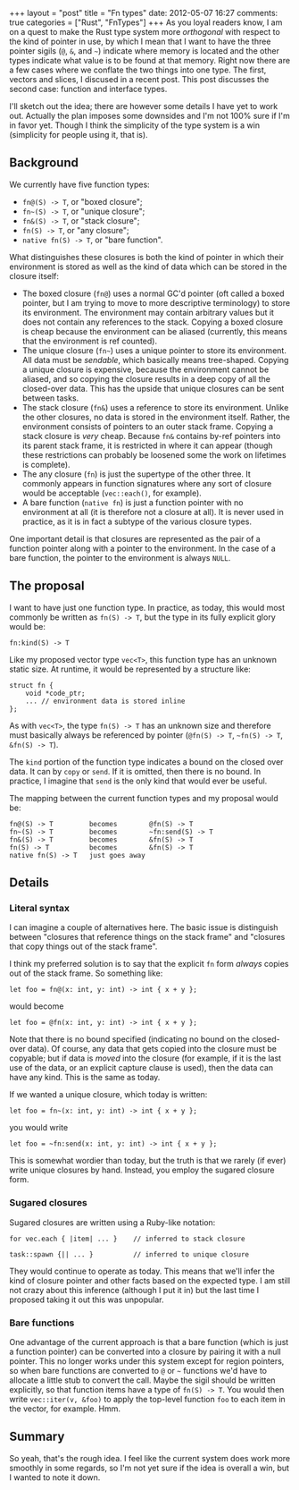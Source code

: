 +++
layout = "post"
title = "Fn types"
date: 2012-05-07 16:27
comments: true
categories = ["Rust", "FnTypes"]
+++
As you loyal readers know, I am on a quest to make the Rust type
system more *orthogonal* with respect to the kind of pointer in use,
by which I mean that I want to have the three pointer sigils (`@`,
`&`, and `~`) indicate where memory is located and the other types
indicate what value is to be found at that memory.  Right now there
are a few cases where we conflate the two things into one type.  The
first, vectors and slices, I discused in a recent post.  This post
discusses the second case: function and interface types.

I'll sketch out the idea; there are however some details I have yet to
work out.  Actually the plan imposes some downsides and I'm not 100%
sure if I'm in favor yet.  Though I think the simplicity of the type
system is a win (simplicity for people using it, that is).

## Background

We currently have five function types:

- `fn@(S) -> T`, or "boxed closure";
- `fn~(S) -> T`, or "unique closure";
- `fn&(S) -> T`, or "stack closure";
- `fn(S) -> T`, or "any closure";
- `native fn(S) -> T`, or "bare function".

What distinguishes these closures is both the kind of pointer in which
their environment is stored as well as the kind of data which can be
stored in the closure itself:

- The boxed closure (`fn@`) uses a normal GC'd pointer (oft called a
  boxed pointer, but I am trying to move to more descriptive
  terminology) to store its environment. The environment may contain
  arbitrary values but it does not contain any references to the
  stack.  Copying a boxed closure is cheap because the environment can
  be aliased (currently, this means that the environment is ref
  counted).
- The unique closure (`fn~`) uses a unique pointer to store its
  environment.  All data must be *sendable*, which basically means
  tree-shaped.  Copying a unique closure is expensive, because the
  environment cannot be aliased, and so copying the closure results in
  a deep copy of all the closed-over data.  This has the upside that
  unique closures can be sent between tasks.
- The stack closure (`fn&`) uses a reference to store its environment.
  Unlike the other closures, no data is stored in the environment
  itself.  Rather, the environment consists of pointers to an outer
  stack frame.  Copying a stack closure is *very* cheap.  Because
  `fn&` contains by-ref pointers into its parent stack frame, it is
  restricted in where it can appear (though these restrictions can
  probably be loosened some the work on lifetimes is complete).
- The any closure (`fn`) is just the supertype of the other three.  It
  commonly appears in function signatures where any sort of closure
  would be acceptable (`vec::each()`, for example).
- A bare function (`native fn`) is just a function pointer with no
  environment at all (it is therefore not a closure at all).  It is
  never used in practice, as it is in fact a subtype of the various
  closure types.
  
One important detail is that closures are represented as the pair of a
function pointer along with a pointer to the environment.  In the case
of a bare function, the pointer to the environment is always `NULL`.

## The proposal

I want to have just one function type.  In practice, as today, this
would most commonly be written as `fn(S) -> T`, but the type in its
fully explicit glory would be:

    fn:kind(S) -> T

Like my proposed vector type `vec<T>`, this function type has an
unknown static size.  At runtime, it would be represented by a
structure like:

    struct fn {
        void *code_ptr;
        ... // environment data is stored inline
    };

As with `vec<T>`, the type `fn(S) -> T` has an unknown size and
therefore must basically always be referenced by pointer (`@fn(S) ->
T`, `~fn(S) -> T`, `&fn(S) -> T`).

The `kind` portion of the function type indicates a bound on the
closed over data.  It can by `copy` or `send`.  If it is omitted, then
there is no bound.  In practice, I imagine that `send` is the only
kind that would ever be useful.

The mapping between the current function types and my proposal would be:

    fn@(S) -> T         becomes        @fn(S) -> T
    fn~(S) -> T         becomes        ~fn:send(S) -> T
    fn&(S) -> T         becomes        &fn(S) -> T
    fn(S) -> T          becomes        &fn(S) -> T
    native fn(S) -> T   just goes away
    
## Details
    
### Literal syntax

I can imagine a couple of alternatives here.  The basic issue is
distinguish between "closures that reference things on the stack
frame" and "closures that copy things out of the stack frame".

I think my preferred solution is to say that the explicit `fn` form
*always* copies out of the stack frame.  So something like:

    let foo = fn@(x: int, y: int) -> int { x + y };

would become
    
    let foo = @fn(x: int, y: int) -> int { x + y };

Note that there is no bound specified (indicating no bound on the
closed-over data).  Of course, any data that gets copied into the
closure must be copyable; but if data is *moved* into the closure (for
example, if it is the last use of the data, or an explicit capture
clause is used), then the data can have any kind.  This is the same as
today.

If we wanted a unique closure, which today is written:

    let foo = fn~(x: int, y: int) -> int { x + y };
    
you would write    

    let foo = ~fn:send(x: int, y: int) -> int { x + y };
    
This is somewhat wordier than today, but the truth is that we rarely
(if ever) write unique closures by hand.  Instead, you employ the
sugared closure form.

### Sugared closures

Sugared closures are written using a Ruby-like notation:

    for vec.each { |item| ... }    // inferred to stack closure
    
    task::spawn {|| ... }          // inferred to unique closure

They would continue to operate as today.  This means that we'll infer
the kind of closure pointer and other facts based on the expected
type.  I am still not crazy about this inference (although I put it
in) but the last time I proposed taking it out this was unpopular.
    
### Bare functions

One advantage of the current approach is that a bare function (which
is just a function pointer) can be converted into a closure by pairing
it with a null pointer.  This no longer works under this system except
for region pointers, so when bare functions are converted to `@` or
`~` functions we'd have to allocate a little stub to convert the call.
Maybe the sigil should be written explicitly, so that function items
have a type of `fn(S) -> T`.  You would then write `vec::iter(v,
&foo)` to apply the top-level function `foo` to each item in the
vector, for example.  Hmm.

## Summary

So yeah, that's the rough idea.  I feel like the current system does
work more smoothly in some regards, so I'm not yet sure if the idea is
overall a win, but I wanted to note it down.
